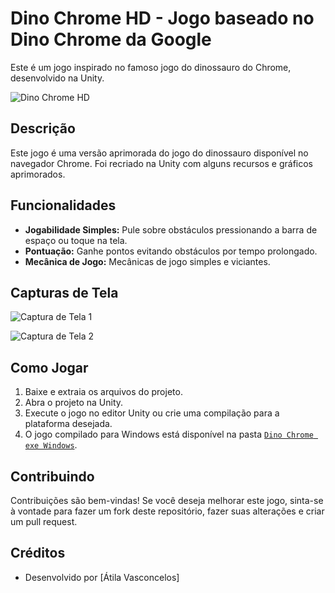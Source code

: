 # Dino Chrome HD - Jogo baseado no Dino Chrome da Google

Este é um jogo inspirado no famoso jogo do dinossauro do Chrome, desenvolvido na Unity.

![Dino Chrome HD](https://blogger.googleusercontent.com/img/a/AVvXsEjEvBKupAwu-GHrFgWPTaBa8GiOBmT-XRcxLLwBNuMLxvJ2s4DyXSxr5XojAgni23F3xpnZU-YeINpXAVWGFRBUHYMPywj3cxn4y7aOj_71dfbrdtV1bT3CKtQiDRbCX7KkocHDWnxRZ74lhGRwR5whdntQ1WBEfqAs-LJHbGZQdM9XbnnzeV7t-b6ARsi5)

## Descrição

Este jogo é uma versão aprimorada do jogo do dinossauro disponível no navegador Chrome. Foi recriado na Unity com alguns recursos e gráficos aprimorados.

## Funcionalidades

- **Jogabilidade Simples:** Pule sobre obstáculos pressionando a barra de espaço ou toque na tela.
- **Pontuação:** Ganhe pontos evitando obstáculos por tempo prolongado.
- **Mecânica de Jogo:** Mecânicas de jogo simples e viciantes.

## Capturas de Tela

![Captura de Tela 1](https://blogger.googleusercontent.com/img/a/AVvXsEhG7Qbp45WiXXTmqknRKP-yxtKZECrAcFnVRDpnmg62xgU_iULgo6ZmiKNAVu5fLE7VhMC3vbLrc7oAa0aQrkIU_nonmynkIi8bLIdHwytLSadw4O9uZWmfKvo0uvozCxrKAk_Hk_wnzb6iT0Wi_gLksbf2OVHYBKg4E68Vi1gbGDHkmtqmaocfskHtrYLE)


![Captura de Tela 2](https://blogger.googleusercontent.com/img/a/AVvXsEjeavB39z9LL_h0qkQC-c0D82otb4y86BoarA708BGdsJi3PmX3mCzWhqggil5mgi5YcoGEPMaOBUPcRa847oprPZxGv4eUu8YoO0_9iIs7cwb4qAK13AS7_t-V_-46s6ZFCqMjFyHW7ecF31Sfo6uK_X_-0Rlq1iUc3TubotOHt-UQdSH7iwFZ_TEan8Fm)

## Como Jogar

1. Baixe e extraia os arquivos do projeto.
2. Abra o projeto na Unity.
3. Execute o jogo no editor Unity ou crie uma compilação para a plataforma desejada.
4. O jogo compilado para Windows está disponível na pasta [`Dino Chrome exe Windows`](https://github.com/JM7087/Dino-Chrome-Hd-Unity/tree/main/Dino%20Chrome%20exe%20Windows).

## Contribuindo

Contribuições são bem-vindas! Se você deseja melhorar este jogo, sinta-se à vontade para fazer um fork deste repositório, fazer suas alterações e criar um pull request.

## Créditos

- Desenvolvido por [Átila Vasconcelos]

